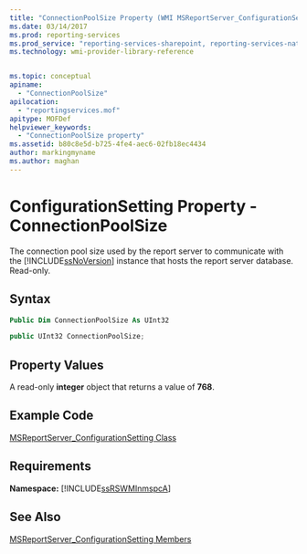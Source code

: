 ```yaml
---
title: "ConnectionPoolSize Property (WMI MSReportServer_ConfigurationSetting) | Microsoft Docs"
ms.date: 03/14/2017
ms.prod: reporting-services
ms.prod_service: "reporting-services-sharepoint, reporting-services-native"
ms.technology: wmi-provider-library-reference


ms.topic: conceptual
apiname: 
  - "ConnectionPoolSize"
apilocation: 
  - "reportingservices.mof"
apitype: MOFDef
helpviewer_keywords: 
  - "ConnectionPoolSize property"
ms.assetid: b80c8e5d-b725-4fe4-aec6-02fb18ec4434
author: markingmyname
ms.author: maghan
---
```

# ConfigurationSetting Property - ConnectionPoolSize
  The connection pool size used by the report server to communicate with the [!INCLUDE[ssNoVersion](../../includes/ssnoversion-md.md)] instance that hosts the report server database. Read-only.  
  
## Syntax  
  
```vb  
Public Dim ConnectionPoolSize As UInt32  
```  
  
```csharp  
public UInt32 ConnectionPoolSize;  
```  
  
## Property Values  
 A read-only **integer** object that returns a value of **768**.  
  
## Example Code  
 [MSReportServer_ConfigurationSetting Class](../../reporting-services/wmi-provider-library-reference/msreportserver-configurationsetting-class.md)  
  
## Requirements  
 **Namespace:** [!INCLUDE[ssRSWMInmspcA](../../includes/ssrswminmspca-md.md)]  
  
## See Also  
 [MSReportServer_ConfigurationSetting Members](../../reporting-services/wmi-provider-library-reference/msreportserver-configurationsetting-members.md)  
  
  
